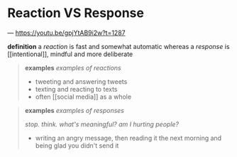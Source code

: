 # Reaction VS Response

&mdash; <https://youtu.be/gpjYtAB9i2w?t=1287>

**definition** a _reaction_ is fast and somewhat automatic whereas a _response_ is [[intentional]], mindful and more deliberate

> **examples** _examples of reactions_
>
> - tweeting and answering tweets
> - texting and reacting to texts
> - often [[social media]] as a whole

> **examples** _examples of responses_
>
> _stop. think. what's meaningful? am I hurting people?_
>
> - writing an angry message, then reading it the next morning and being glad you didn't send it
